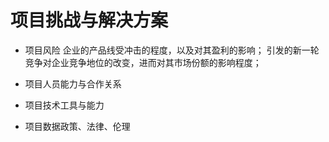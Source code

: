 # 项目挑战与解决方案
- 项目风险
企业的产品线受冲击的程度，以及对其盈利的影响；
引发的新一轮竞争对企业竞争地位的改变，进而对其市场份额的影响程度；

- 项目人员能力与合作关系
- 项目技术工具与能力
- 项目数据政策、法律、伦理
